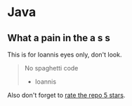 # Java

## What a pain in the a s s

This is for Ioannis eyes only, don't look.

> No spaghetti code
>
> -   Ioannis

Also don't forget to [rate the repo 5 stars](https://github.com/onelikeandidie/LogBookTasks).
